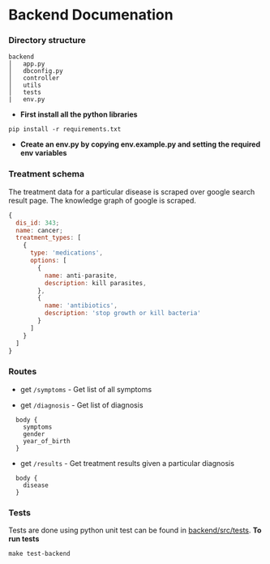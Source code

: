 
# Backend Documenation
### Directory structure
```
backend
│   app.py
│   dbconfig.py
│   controller
│   utils
│   tests
|   env.py
```
- **First install all the python libraries**
```
pip install -r requirements.txt
```
- **Create an env.py by copying env.example.py and setting the required env variables**

### Treatment schema
The treatment data for a particular disease is scraped over google search result page. The knowledge graph of google is scraped.
```javascript
{
  dis_id: 343;
  name: cancer;
  treatment_types: [
    {
      type: 'medications',
      options: [
        {
          name: anti-parasite,
          description: kill parasites,
        },
        {
          name: 'antibiotics',
          description: 'stop growth or kill bacteria'
        }
      ]
    }
  ]
}
```

### Routes
* get `/symptoms` - Get list of all symptoms

* get `/diagnosis` - Get list of diagnosis 

```
  body {
    symptoms
    gender
    year_of_birth
  }
```
* get `/results` - Get treatment results given a particular diagnosis

```
  body {
    disease
  }
```


### Tests
Tests are done using python unit test can be found in [backend/src/tests](https://github.com/migom6/mediquick/tree/master/backend/test). 
**To run tests**
```
make test-backend 
```





